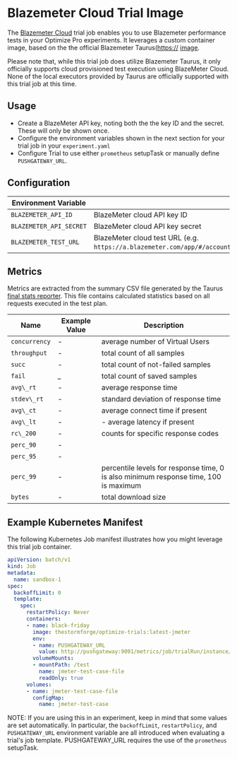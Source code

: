 # Blazemeter Cloud Trial Image

The [Blazemeter Cloud](https://www.blazemeter.com/) trial job enables you to use Blazemeter performance tests in your Optimize Pro experiments. It leverages a custom container image, based on the the official Blazemeter Taurus([https://](https://gettaurus.org/) [image](https://hub.docker.com/r/blazemeter/taurus/).

Please note that, while this trial job does utilize Blazemeter Taurus, it only officially supports cloud provisioned test execution using BlazeMeter Cloud. 
None of the local executors provided by Taurus are officially supported with this trial job at this time.

## Usage

- Create a BlazeMeter API key, noting both the the key ID and the secret. These will only be shown once.
- Configure the environment variables shown in the next section for your trial job in your `experiment.yaml`
- Configure Trial to use either `prometheus` setupTask or manually define `PUSHGATEWAY_URL`.

## Configuration

| Environment Variable | Description | Default |
| -------------------- | ----------- | ------- |
| `BLAZEMETER_API_ID`        | BlazeMeter cloud API key ID | |
| `BLAZEMETER_API_SECRET`    | BlazeMeter cloud API key secret | |
| `BLAZEMETER_TEST_URL`      | BlazeMeter cloud test URL (e.g. `https://a.blazemeter.com/app/#/accounts/1234567/workspaces/1234567/projects/1234567/tests/12345678`)| |

## Metrics

Metrics are extracted from the summary CSV file generated by the Taurus [final stats reporter](https://gettaurus.org/docs/Reporting/#Final-Stats-Reporter).
This file contains calculated statistics based on all requests executed in the test plan.

| Name | Example Value | Description |
| ---- | ------------- | ---- |
| `concurrency` | - | average number of Virtual Users |
| `throughput` | - | total count of all samples |
| `succ` | - | total count of not-failed samples |
| `fail` | _ | total count of saved samples |
| `avg\_rt` | - | average response time |
| `stdev\_rt` | - | standard deviation of response time |
| `avg\_ct` | - | average connect time if present |
| `avg\_lt` | - |- average latency if present |
| `rc\_200` | - | counts for specific response codes |
| `perc_90` | - | |
| `perc_95` | - | |
| `perc_99` | - | percentile levels for response time, 0 is also minimum response time, 100 is maximum |
| `bytes` | - | total download size |

## Example Kubernetes Manifest

The following Kubernetes Job manifest illustrates how you might leverage this trial job container.

```yaml
apiVersion: batch/v1
kind: Job
metadata:
  name: sandbox-1
spec:
  backoffLimit: 0
  template:
    spec:
      restartPolicy: Never
      containers:
      - name: black-friday
        image: thestormforge/optimize-trials:latest-jmeter
        env:
        - name: PUSHGATEWAY_URL
          value: http://pushgateway:9091/metrics/job/trialRun/instance/sandbox-1
        volumeMounts:
        - mountPath: /test
          name: jmeter-test-case-file
          readOnly: true
      volumes:
      - name: jmeter-test-case-file
        configMap:
          name: jmeter-test-case
```

NOTE: If you are using this in an experiment, keep in mind that some values are set automatically. In particular, the `backoffLimit`, `restartPolicy`, and `PUSHGATEWAY_URL` environment variable are all introduced when evaluating a trial's job template.
PUSHGATEWAY_URL requires the use of the `prometheus` setupTask.
